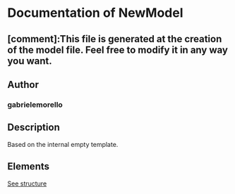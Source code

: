 # Documentation of NewModel

[comment]:This file is generated at the creation of the model file. Feel free to modify it in any way you want. 
---

## Author
### gabrielemorello

## Description

Based on the internal empty template.

## Elements

[See structure](New%20Model_structure.md)


